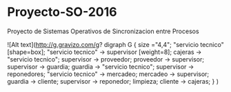 # Proyecto-SO-2016
Proyecto de Sistemas Operativos de Sincronizacion entre Procesos

![Alt text](http://g.gravizo.com/g?
  digraph G {
    size ="4,4";
    "servicio tecnico" [shape=box];
    "servicio tecnico" -> supervisor [weight=8];
    cajeras -> "servicio tecnico";
    supervisor -> proveedor;
    proveedor -> supervisor;
    supervisor -> guardia;
    guardia -> "servicio tecnico";
    supervisor -> reponedores;
    "servicio tecnico" -> mercadeo;
    mercadeo -> supervisor;
    guardia -> cliente;
    supervisor -> reponedor;
    limpieza;
    cliente -> cajeras;
  }
)
